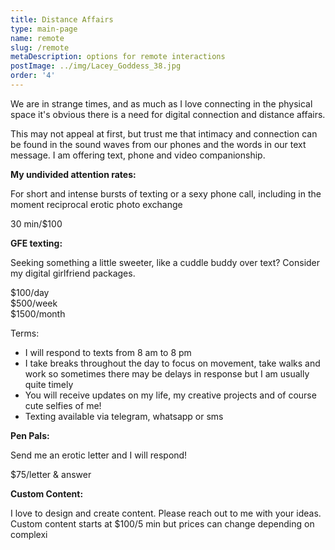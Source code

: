 ```yaml
---
title: Distance Affairs
type: main-page
name: remote
slug: /remote
metaDescription: options for remote interactions
postImage: ../img/Lacey_Goddess_38.jpg
order: '4'
---
```

We are in strange times, and as much as I love connecting in the physical space it's obvious there is a need for digital connection and distance affairs.

This may not appeal at first, but trust me that intimacy and connection can be found in the sound waves from our phones and the words in our text message. I am offering text, phone and video companionship.

**My undivided attention rates:**

For short and intense bursts of texting or a sexy phone call, including in the moment reciprocal erotic photo exchange 

30 min/$100

**GFE texting:**

Seeking something a little sweeter, like a cuddle buddy over text? Consider my digital girlfriend packages.

$100/day  
$500/week  
$1500/month

Terms:

* I will respond to texts from 8 am to 8 pm
* I take breaks throughout the day to focus on movement, take walks and work so sometimes there may be delays in response but I am usually quite timely
* You will receive updates on my life, my creative projects and of course cute selfies of me!
* Texting available via telegram, whatsapp or sms

**Pen Pals:**

Send me an erotic letter and I will respond! 

$75/letter & answer

**Custom Content:**

I love to design and create content. Please reach out to me with your ideas. Custom content starts at $100/5 min but prices can change depending on complexi